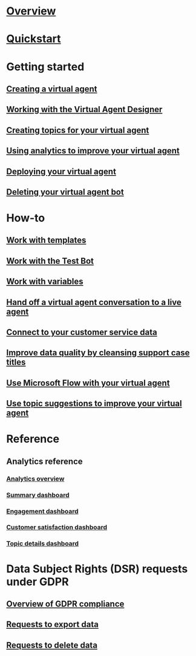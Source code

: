 # [Overview](overview.md)

# [Quickstart](quickstart.md)

# Getting started

## [Creating a virtual agent](getting-started-create-bot.md)

## [Working with the Virtual Agent Designer](getting-started-bot-designer.md)

## [Creating topics for your virtual agent](getting-started-create-topics.md)

## [Using analytics to improve your virtual agent](getting-started-analytics.md)

## [Deploying your virtual agent](getting-started-deploy.md)

## [Deleting your virtual agent bot](getting-started-delete-bot.md)

# How-to

## [Work with templates](how-to-templates.md)

## [Work with the Test Bot](how-to-test-bot.md)

## [Work with variables](how-to-variables.md)

## [Hand off a virtual agent conversation to a live agent](how-to-handoff.md)

## [Connect to your customer service data](how-to-connect-data.md)

## [Improve data quality by cleansing support case titles](how-to-cleanse-data.md)

## [Use Microsoft Flow with your virtual agent](how-to-flow.md)

## [Use topic suggestions to improve your virtual agent](how-to-suggestions.md)

# Reference

## Analytics reference

### [Analytics overview](analytics-overview.md)

### [Summary dashboard](analytics-summary.md)

### [Engagement dashboard](analytics-engagement.md)

### [Customer satisfaction dashboard](analytics-csat.md)

### [Topic details dashboard](analytics-topic-details.md)

# Data Subject Rights (DSR) requests under GDPR

## [Overview of GDPR compliance](gdpr-summary.md)

## [Requests to export data](gdpr-export.md)

## [Requests to delete data](gdpr-delete.md)